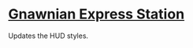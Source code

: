 # [Gnawnian Express Station](https://www.mousehuntgame.com/preferences.php?tab=mousehunt-improved-settings#mousehunt-improved-settings-location-hud)

Updates the HUD styles.
